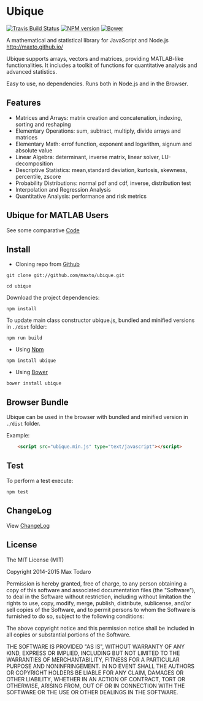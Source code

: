 # Ubique
[![Travis Build Status](https://travis-ci.org/maxto/ubique.svg?style=flat)](https://travis-ci.org/maxto/ubique)
[![NPM version](http://img.shields.io/npm/v/ubique.svg?style=flat)](https://www.npmjs.com/package/ubique)
[![Bower](https://img.shields.io/bower/v/bootstrap.svg?style=flat)](http://bower.io/search/?q=ubique)

A mathematical and statistical library for JavaScript and Node.js http://maxto.github.io/
 
Ubique supports arrays, vectors and matrices, providing MATLAB-like functionalities.
It includes a toolkit of functions for quantitative analysis and advanced statistics. 

Easy to use, no dependencies. Runs both in Node.js and in the Browser.

## Features

- Matrices and Arrays: matrix creation and concatenation, indexing, sorting and reshaping
- Elementary Operations: sum, subtract, multiply, divide arrays and matrices 
- Elementary Math: errof function, exponent and logarithm, signum and absolute value
- Linear Algebra: determinant, inverse matrix, linear solver, LU-decomposition
- Descriptive Statistics: mean,standard deviation, kurtosis, skewness, percentile, zscore
- Probability Distributions: normal pdf and cdf, inverse, distribution test
- Interpolation and Regression Analysis
- Quantitative Analysis: performance and risk metrics

## Ubique for MATLAB Users

See some comparative [Code](/doc/formatlabusers.md)

## Install

- Cloning repo from [Github](https://github.com/)

```
git clone git://github.com/maxto/ubique.git

cd ubique
```

Download the project dependencies:

```
npm install
```

To update main class constructor ubique.js, bundled and minified versions in `./dist` folder:

```
npm run build
```

- Using [Npm](https://www.npmjs.org)

```
npm install ubique
```

- Using [Bower](http://bower.io/)


```
bower install ubique
```

## Browser Bundle

Ubique can be used in the browser with bundled and minified version in `./dist` folder.

Example:

```html
	<script src="ubique.min.js" type="text/javascript"></script>
```

## Test

To perform a test execute:

```
npm test
```


## ChangeLog

View [ChangeLog](CHANGELOG.md) 

## License

The MIT License (MIT)

Copyright 2014-2015 Max Todaro

Permission is hereby granted, free of charge, to any person obtaining a copy
of this software and associated documentation files (the "Software"), to deal
in the Software without restriction, including without limitation the rights
to use, copy, modify, merge, publish, distribute, sublicense, and/or sell
copies of the Software, and to permit persons to whom the Software is
furnished to do so, subject to the following conditions:

The above copyright notice and this permission notice shall be included in all
copies or substantial portions of the Software.

THE SOFTWARE IS PROVIDED "AS IS", WITHOUT WARRANTY OF ANY KIND, EXPRESS OR
IMPLIED, INCLUDING BUT NOT LIMITED TO THE WARRANTIES OF MERCHANTABILITY,
FITNESS FOR A PARTICULAR PURPOSE AND NONINFRINGEMENT. IN NO EVENT SHALL THE
AUTHORS OR COPYRIGHT HOLDERS BE LIABLE FOR ANY CLAIM, DAMAGES OR OTHER
LIABILITY, WHETHER IN AN ACTION OF CONTRACT, TORT OR OTHERWISE, ARISING FROM,
OUT OF OR IN CONNECTION WITH THE SOFTWARE OR THE USE OR OTHER DEALINGS IN THE
SOFTWARE.







